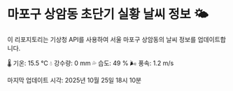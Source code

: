 
# 마포구 상암동 초단기 실황 날씨 정보 🌤️

이 리포지토리는 기상청 API를 사용하여 서울 마포구 상암동의 날씨 정보를 업데이트합니다. 

🌡️ 기온: 15.5 ℃
💧 강수량: 0 mm
💦 습도: 49 %
🌬️ 풍속: 1.2 m/s

마지막 업데이트 시각: 2025년 10월 25일 18시 10분    
